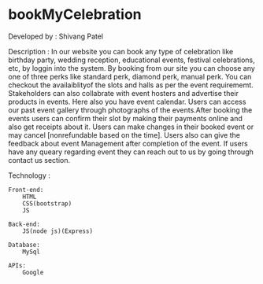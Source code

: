# bookMyCelebration
Developed by : 
       Shivang Patel

Description : 
	In our website you can book any type of celebration like birthday party, wedding reception, educational events, festival celebrations, etc, by loggin into 
the system. By booking from our site you can choose any one of three perks like standard perk, diamond perk, manual perk. You can checkout the availaiblityof the slots and halls as per the event requirememt. Stakeholders can also collabrate with event hosters and advertise their products in events. Here also you have event calendar. Users can access our past event gallery through photographs of the events.After booking the events users can confirm their slot by making their payments online and also get receipts about it. Users can make changes in their booked event or may cancel [nonrefundable based on the time]. Users also can give the feedback about event Management after completion of the event. If users have any queary regarding event they can reach out to us by going through contact us section.

Technology : 

	Front-end:
		HTML
		CSS(bootstrap)
		JS
	
	Back-end:
		JS(node js)(Express)

	Database:
		MySql

	APIs:
		Google 
